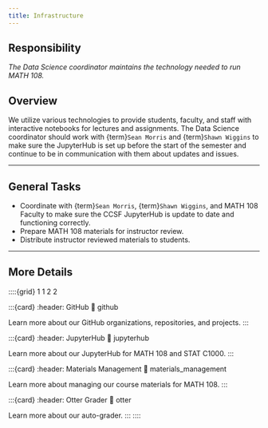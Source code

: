 ```yaml
---
title: Infrastructure
---
```


## Responsibility
_The Data Science coordinator maintains the technology needed to run MATH 108._

## Overview
We utilize various technologies to provide students, faculty, and staff with interactive notebooks for lectures and assignments. The Data Science coordinator should work with {term}`Sean Morris` and {term}`Shawn Wiggins` to make sure the JupyterHub is set up before the start of the semester and continue to be in communication with them about updates and issues.

---

## General Tasks
- Coordinate with {term}`Sean Morris`, {term}`Shawn Wiggins`, and MATH 108 Faculty to make sure the CCSF JupyterHub is update to date and functioning correctly.
- Prepare MATH 108 materials for instructor review.
- Distribute instructor reviewed materials to students.

---

## More Details

::::{grid} 1 1 2 2

:::{card}
:header: GitHub 
:link: github

Learn more about our GitHub organizations, repositories, and projects.
:::

:::{card}
:header: JupyterHub
:link: jupyterhub

Learn more about our JupyterHub for MATH 108 and STAT C1000.
:::

:::{card}
:header: Materials Management
:link: materials_management

Learn more about managing our course materials for MATH 108.
:::

:::{card}
:header: Otter Grader
:link: otter

Learn more about our auto-grader.
:::
::::